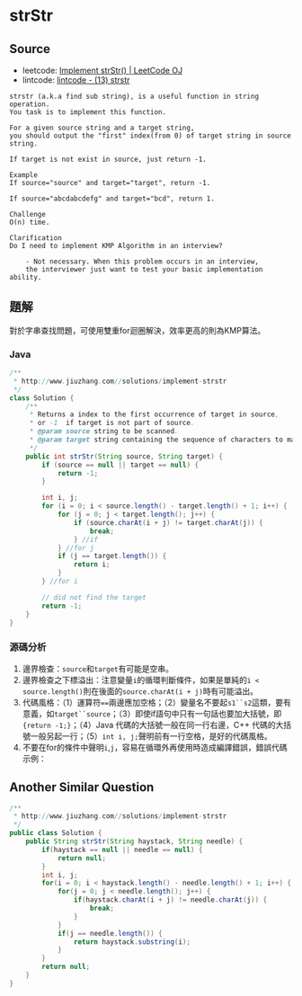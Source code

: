 # strStr

## Source

- leetcode: [Implement strStr() | LeetCode OJ](https://leetcode.com/problems/implement-strstr/)
- lintcode: [lintcode - (13) strstr](http://www.lintcode.en/problem/strstr/)

```
strstr (a.k.a find sub string), is a useful function in string operation.
You task is to implement this function.

For a given source string and a target string,
you should output the "first" index(from 0) of target string in source string.

If target is not exist in source, just return -1.

Example
If source="source" and target="target", return -1.

If source="abcdabcdefg" and target="bcd", return 1.

Challenge
O(n) time.

Clarification
Do I need to implement KMP Algorithm in an interview?

    - Not necessary. When this problem occurs in an interview,
    the interviewer just want to test your basic implementation ability.
```

## 題解

對於字串查找問題，可使用雙重for迴圈解決，效率更高的則為KMP算法。

### Java

```java
/**
 * http://www.jiuzhang.com//solutions/implement-strstr
 */
class Solution {
    /**
     * Returns a index to the first occurrence of target in source,
     * or -1  if target is not part of source.
     * @param source string to be scanned.
     * @param target string containing the sequence of characters to match.
     */
    public int strStr(String source, String target) {
        if (source == null || target == null) {
            return -1;
        }

        int i, j;
        for (i = 0; i < source.length() - target.length() + 1; i++) {
            for (j = 0; j < target.length(); j++) {
                if (source.charAt(i + j) != target.charAt(j)) {
                    break;
                } //if
            } //for j
            if (j == target.length()) {
                return i;
            }
        } //for i

        // did not find the target
        return -1;
    }
}
```

### 源碼分析

1. 邊界檢查：`source`和`target`有可能是空串。
2. 邊界檢查之下標溢出：注意變量`i`的循環判斷條件，如果是單純的`i < source.length()`則在後面的`source.charAt(i + j)`時有可能溢出。
2. 代碼風格：（1）運算符`==`兩邊應加空格；（2）變量名不要起`s1``s2`這類，要有意義，如`target``source`；（3）即使if語句中只有一句話也要加大括號，即`{return -1;}`；（4）Java 代碼的大括號一般在同一行右邊，C++ 代碼的大括號一般另起一行；（5）`int i, j;`聲明前有一行空格，是好的代碼風格。
3. 不要在for的條件中聲明`i`,`j`，容易在循環外再使用時造成編譯錯誤，錯誤代碼示例：

## Another Similar Question

```java
/**
 * http://www.jiuzhang.com//solutions/implement-strstr
 */
public class Solution {
    public String strStr(String haystack, String needle) {
        if(haystack == null || needle == null) {
            return null;
        }
        int i, j;
        for(i = 0; i < haystack.length() - needle.length() + 1; i++) {
            for(j = 0; j < needle.length(); j++) {
                if(haystack.charAt(i + j) != needle.charAt(j)) {
                    break;
                }
            }
            if(j == needle.length()) {
                return haystack.substring(i);
            }
        }
        return null;
    }
}
```
